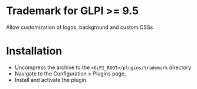 # Trademark for GLPI >= 9.5

Allow customization of logos, background and custom CSSs

# Installation
 * Uncompress the archive to the `<GLPI_ROOT>/plugins/trademark` directory
 * Navigate to the Configuration > Plugins page,
 * Install and activate the plugin.

